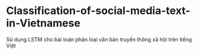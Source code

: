 # Classification-of-social-media-text-in-Vietnamese
Sử dụng LSTM cho bài toán phân loại văn bản truyền thông xã hội trên tiếng Việt
